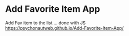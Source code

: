 # Add Favorite Item App  
Add Fav item to the list ... done with JS
 https://psychonautweb.github.io/Add-Favorite-Item-App/
